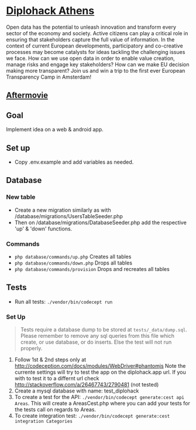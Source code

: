 # [Diplohack Athens](http://www.diplohack.org/athens-8-10-april.html)

Open data has the potential to unleash innovation and transform every sector of the economy and society. Active citizens can play a critical role in ensuring that stakeholders capture the full value of information. In the context of current European developments, participatory and co-creative processes may become catalysts for ideas tackling the challenging issues we face. How can we use open data in order to enable value creation, manage risks and engage key stakeholders? How can we make EU decision making more transparent? Join us and win a trip to the first ever European Transparency Camp in Amsterdam!

## [Aftermovie](https://vimeo.com/163787537)

## Goal
Implement idea on a web & android app.

## Set up
- Copy .env.example and add variables as needed.

## Database
### New table
- Create a new migration similarly as with /database/migrations/UsersTableSeeder.php
- Then on /database/migrations/DatabaseSeeder.php add the respective 'up' & 'down' functions.
### Commands
- `php database/commands/up.php` Creates all tables
- `php database/commands/down.php` Drops all tables
- `php database/commands/provision` Drops and recreates all tables

## Tests
- Run all tests: `./vendor/bin/codecept run`

### Set Up
> Tests require a database dump to be stored at `tests/_data/dump.sql`. Please remember to remove any sql queries from this file which create, or use database, or do inserts. Else the test will not run properly.
1. Follow 1st & 2nd steps only at http://codeception.com/docs/modules/WebDriver#phantomjs Note the currente settings will try to test the app on the diplohack.app url. If you with to test it to a differnt url check http://stackoverflow.com/a/26467743/2790481 (not tested)
2. Create a mysql database with name: test_diplohack
3. To create a test for the API: `./vendor/bin/codecept generate:cest api Areas`. This will create a AreasCest.php where you can add your tests for the tests call on regards to Areas.
4. To create integration test: `./vendor/bin/codecept generate:cest integration Categories`

